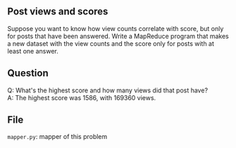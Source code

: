 ## Post views and scores
Suppose you want to know how view counts correlate with score, but only for posts that have been answered. Write a MapReduce program that makes a new dataset with the view counts and the score only for posts with at least one answer.

## Question
Q: What's the highest score and how many views did that post have?  
A: The highest score was 1586, with 169360 views.

## File
`mapper.py`: mapper of this problem
